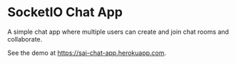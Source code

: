 # SocketIO Chat App

A simple chat app where multiple users can create and join chat rooms and collaborate. 

See the demo at https://sai-chat-app.herokuapp.com. 
